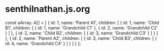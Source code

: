 # senthilnathan.js.org


const aArray: A[] = [
  {
    id: 1,
    name: 'Parent A1',
    children: [
      {
        id: 1,
        name: 'Child B1',
        children: [
          { id: 1, name: 'Grandchild C1' },
          { id: 2, name: 'Grandchild C2' }
        ]
      },
      {
        id: 2,
        name: 'Child B2',
        children: [
          { id: 3, name: 'Grandchild C3' }
        ]
      }
    ]
  },
  {
    id: 2,
    name: 'Parent A2',
    children: [
      {
        id: 3,
        name: 'Child B3',
        children: [
          { id: 4, name: 'Grandchild C4' }
        ]
      }
    ]
  }
];
